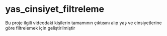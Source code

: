 # yas_cinsiyet_filtreleme
Bu proje ilgili videodaki kişilerin tamamının çıktısını alıp yaş ve cinsiyetlerine göre filtrelemek için geliştirilmiştir 
